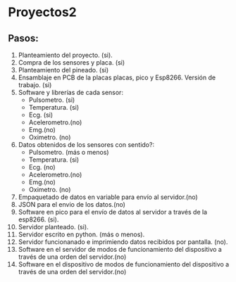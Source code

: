 # Proyectos2

## Pasos:

1. Planteamiento del proyecto. (si). 
2. Compra de los sensores y placa. (si)
3. Planteamiento del pineado. (si)
4. Ensamblaje en PCB de la placas placas, pico y Esp8266. Versión de trabajo. (si)
5. Software y librerías de cada sensor:
    - Pulsometro. (si)
    - Temperatura. (si)
    - Ecg. (si)
    - Acelerometro.(no)
    - Emg.(no)
    - Oximetro. (no)
6. Datos obtenidos de los sensores con sentido?:
    - Pulsometro. (más o menos)
    - Temperatura. (si)
    - Ecg. (no)
    - Acelerometro.(no)
    - Emg.(no)
    - Oximetro. (no)
7. Empaquetado de datos en variable para envío al servidor.(no)
8. JSON para el envio de los datos.(no)
9. Software en pico para el envío de datos al servidor a través de la esp8266. (si).
10. Servidor planteado. (si).
11. Servidor escrito en python. (más o menos).
12. Servidor funcionanado e imprimiendo datos recibidos por pantalla. (no).
13. Software en el servidor de modos de funcionamiento del dispositivo a través de una orden del servidor.(no)
14.  Software en el dispositivo de modos de funcionamiento del dispositivo a través de una orden del servidor.(no)